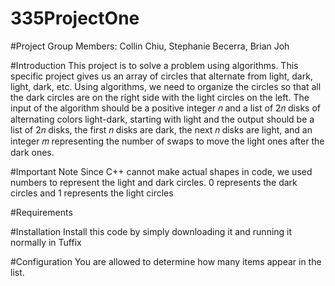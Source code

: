 # 335ProjectOne
#Project Group Members: Collin Chiu, Stephanie Becerra, Brian Joh

#Introduction
This project is to solve a problem using algorithms. This specific project gives us an array of circles that alternate from light, dark, light, dark, etc.
Using algorithms, we need to organize the circles so that all the dark circles are on the right side with the light circles on the left. The input of the
algorithm should be a positive integer 𝑛 and a list of 2𝑛 disks of alternating colors light-dark, starting with light and the output should be a list of 2𝑛 
disks, the first 𝑛 disks are dark, the next 𝑛 disks are light, and an integer 𝑚 representing the number of swaps to move the light ones after the dark ones.

#Important Note
Since C++ cannot make actual shapes in code, we used numbers to represent the light and dark circles. 0 represents the dark circles and 1 represents the light circles

#Requirements


#Installation
Install this code by simply downloading it and running it normally in Tuffix

#Configuration
You are allowed to determine how many items appear in the list.
